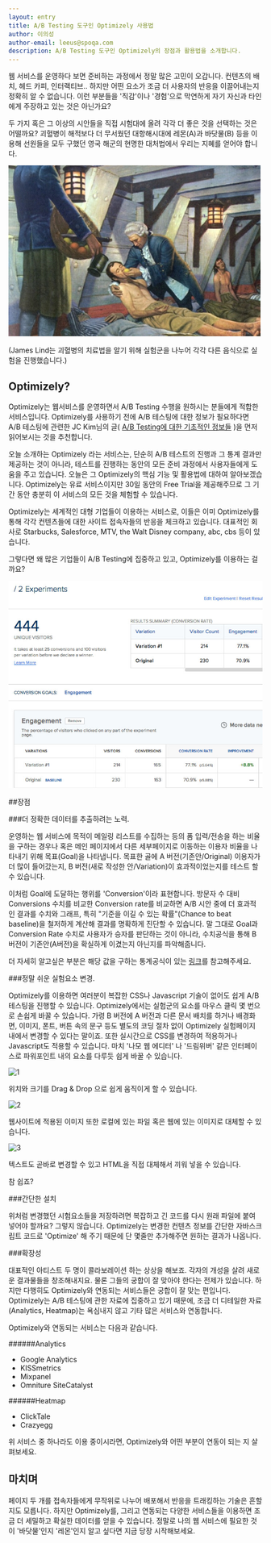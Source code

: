 ```yaml
---
layout: entry
title: A/B Testing 도구인 Optimizely 사용법
author: 이의성
author-email: leeus@spoqa.com
description: A/B Testing 도구인 Optimizely의 장점과 활용법을 소개합니다.
---
```




웹 서비스를 운영하다 보면 준비하는 과정에서 정말 많은 고민이 오갑니다. 컨텐츠의 배치, 헤드 카피, 인터랙티브.. 하지만 어떤 요소가 조금 더 사용자의 반응을 이끌어내는지 정확히 알 수 없습니다. 이런 부분들을 '직감'이나 '경험'으로 막연하게 자기 자신과 타인에게 주장하고 있는 것은 아닌가요?

두 가지 혹은 그 이상의 시안들을 직접 시험대에 올려 각각 더 좋은 것을 선택하는 것은 어떨까요? 괴혈병이 해적보다 더 무서웠던 대항해시대에 레몬(A)과 바닷물(B) 등을 이용해 선원들을 모두 구했던 영국 해군의 현명한 대처법에서 우리는 지혜를 얻어야 합니다.

![lind](/images/2013-06-21/lind.jpg)

(James Lind는 괴혈병의 치료법을 알기 위해 실험군을 나누어 각각 다른 음식으로 실험을 진행했습니다.)

## Optimizely?

Optimizely는 웹서비스를 운영하면서 A/B Testing 수행을 원하시는 분들에게 적합한 서비스입니다. Optimizely를 사용하기 전에 A/B 테스팅에 대한 정보가 필요하다면 A/B 테스팅에 관련한 JC Kim님의 글( [A/B Testing에 대한 기초적인 정보들](http://spoqa.github.io/2012/05/15/ab-testing-basic.html) )을 먼저 읽어보시는 것을 추천합니다. 

오늘 소개하는 Optimizely 라는 서비스는, 단순히 A/B 테스트의 진행과 그 통계 결과만 제공하는 것이 아니라, 테스트를 진행하는 동안의 모든 준비 과정에서 사용자들에게 도움을 주고 있습니다. 오늘은 그 Optimizely의 핵심 기능 및 활용법에 대하여 알아보겠습니다. Optimizely는 유료 서비스이지만 30일 동안의 Free Trial을 제공해주므로 그 기간 동안 충분히 이 서비스의 모든 것을 체험할 수 있습니다.

Optimizely는 세계적인 대형 기업들이 이용하는 서비스로, 이들은 이미 Optimizely를 통해 각각 컨텐츠들에 대한 사이트 접속자들의 반응을 체크하고 있습니다. 대표적인 회사로 Starbucks, Salesforce, MTV, the Walt Disney company, abc, cbs 등이 있습니다. 

그렇다면 왜 많은 기업들이 A/B Testing에 집중하고 있고, Optimizely를 이용하는 걸까요?

![screen](/images/2013-06-21/optimizely.jpg)

##장점


###더 정확한 데이터를 추출하려는 노력.

운영하는 웹 서비스에 목적이 메일링 리스트를 수집하는 등의 폼 입력/전송을 하는 비율을 구하는 경우나 혹은 메인 페이지에서 다른 세부페이지로 이동하는 이용자 비율을 나타내기 위해 목표(Goal)을 나타냅니다. 목표한 골에 A 버전(기존안/Original) 이용자가 더 많이 들어갔는지, B 버전(새로 작성한 안/Variation)이 효과적이었는지를 테스트 할 수 있습니다. 

이처럼 Goal에 도달하는 행위를 'Conversion'이라 표현합니다. 방문자 수 대비 Conversions 수치를 비교한 Conversion rate를 비교하면 A/B 시안 중에 더 효과적인 결과를 수치와 그래프, 특히 "기준을 이길 수 있는 확률"(Chance to beat baseline)을 철저하게 계산해 결과를 명확하게 진단할 수 있습니다. 말 그대로 Goal과 Conversion Rate 수치로 사용자가 승자를 판단하는 것이 아니라, 수치공식을 통해 B 버전이 기존안(A버전)을 확실하게 이겼는지 아닌지를 파악해줍니다.

더 자세히 알고싶은 부분은 해당 값을 구하는 통계공식이 있는 [링크](http://support.optimizely.com/customer/portal/articles/469316-what-does-%22chance-to-beat-baseline%22-actually-mean-)를 참고해주세요.



###정말 쉬운 실험요소 변경.



Optimizely를 이용하면 여러분이 복잡한 CSS나 Javascript 기술이 없어도 쉽게 A/B 테스팅을 진행할 수 있습니다. Optimizely에서는 실험군의 요소를 마우스 클릭 몇 번으로 손쉽게 바꿀 수 있습니다. 가령 B 버전에 A 버전과 다른 문서 배치를 하거나 배경화면, 이미지, 폰트, 버튼 속의 문구 등도 별도의 코딩 절차 없이 Optimizely 실험페이지 내에서 변경할 수 있다는 말이죠. 또한 실시간으로 CSS를 변경하여 적용하거나 Javascript도 적용할 수 있습니다. 마치 '나모 웹 에디터' 나 '드림위버' 같은 인터페이스로 파워포인트 내의 요소를 다루듯 쉽게 바꿀 수 있습니다.



![1](/images/2013-06-21/위치변경사례.png)

위치와 크기를 Drag & Drop 으로 쉽게 움직이게 할 수 있습니다.

![2](/images/2013-06-21/이미지변경사례.jpg)

웹사이트에 적용된 이미지 또한 로컬에 있는 파일 혹은 웹에 있는 이미지로 대체할 수 있습니다.

![3](/images/2013-06-21/텍스트변경사례.jpg)

텍스트도 곧바로 변경할 수 있고 HTML을 직접 대체해서 끼워 넣을 수 있습니다.

참 쉽죠?


###간단한 설치

위처럼 변경했던 시험요소들을 저장하려면 복잡하고 긴 코드를 다시 원래 파일에 붙여 넣어야 할까요? 그렇지 않습니다. Optimizely는 변경한 컨텐츠 정보를 간단한 자바스크립트 코드로 'Optimize' 해 주기 때문에 단 몇줄만 추가해주면 원하는 결과가 나옵니다.





###확장성

대표적인 아티스트 두 명이 콜라보레이션 하는 상상을 해보죠. 각자의 개성을 살려 새로운 결과물들을 창조해내지요. 물론 그들의 궁합이 잘 맞아야 한다는 전제가 있습니다. 하지만 다행히도 Optimizely와 연동되는 서비스들은 궁합이 잘 맞는 편입니다. Optimizely는 A/B 테스팅에 관한 자료에 집중하고 있기 때문에, 조금 더 디테일한 자료(Analytics, Heatmap)는 욕심내지 않고 기타 많은 서비스와 연동합니다.


Optimizely와 연동되는 서비스는 다음과 같습니다.


######Analytics
* Google Analytics
* KISSmetrics
* Mixpanel
* Omniture SiteCatalyst


######Heatmap
* ClickTale
* Crazyegg


위 서비스 중 하나라도 이용 중이시라면, Optimizely와 어떤 부분이 연동이 되는 지 살펴보세요.



## 마치며

페이지 두 개를 접속자들에게 무작위로 나누어 배포해서 반응을 트래킹하는 기술은 흔할지도 모릅니다. 하지만 Optimizely를, 그리고 연동되는 다양한 서비스들을 이용하면 조금 더 세밀하고 확실한 데이터를 얻을 수 있습니다. 정말로 나의 웹 서비스에 필요한 것이 '바닷물'인지 '레몬'인지 알고 싶다면 지금 당장 시작해보세요.
